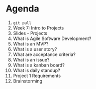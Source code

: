 # Agenda

1. `git pull`
1. Week 7: Intro to Projects
1. Slides - Projects
1. What is Agile Software Development?
1. What is an MVP?
1. What is a user story?
1. What are acceptance criteria?
1. What is an issue?
1. What is a kanban board?
1. What is daily standup?
1. Project 1 Requirements
1. Brainstorming
